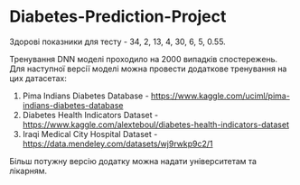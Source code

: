 # Diabetes-Prediction-Project

Здорові показники для тесту -  34, 2, 13, 4, 30, 6, 5, 0.55.

Тренування DNN моделі проходило на 2000 випадків спостережень. 
Для наступної версії моделі можна провести додаткове тренування на цих датасетах: 

1. Pima Indians Diabetes Database - https://www.kaggle.com/uciml/pima-indians-diabetes-database
2. Diabetes Health Indicators Dataset - https://www.kaggle.com/alexteboul/diabetes-health-indicators-dataset
3. Iraqi Medical City Hospital Dataset - https://data.mendeley.com/datasets/wj9rwkp9c2/1

Більш потужну версію додатку можна надати університетам та лікарням. 
